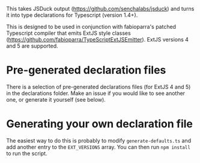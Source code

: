 This takes JSDuck output (https://github.com/senchalabs/jsduck) and turns it into type declarations for Typescript (version 1.4+).

This is designed to be used in conjunction with fabioparra's patched Typescript compiler that emits ExtJS style classes (https://github.com/fabioparra/TypeScriptExtJSEmitter). ExtJS versions 4 and 5 are supported.


Pre-generated declaration files
===============================

There is a selection of pre-generated declarations files (for ExtJS 4 and 5) in the declarations folder. Make an issue if you would like to see another one, or generate it yourself (see below).


Generating your own declaration file
====================================

The easiest way to do this is probably to modify `generate-defaults.ts` and add another entry to the `EXT_VERSIONS` array. You can then run `npm install` to run the script.